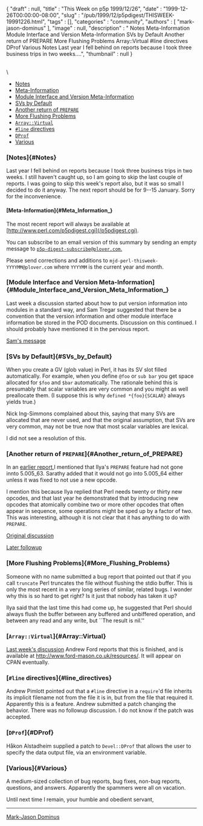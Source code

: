 {
   "draft" : null,
   "title" : "This Week on p5p 1999/12/26",
   "date" : "1999-12-26T00:00:00-08:00",
   "slug" : "/pub/1999/12/p5pdigest/THISWEEK-19991226.html",
   "tags" : [],
   "categories" : "community",
   "authors" : [
      "mark-jason-dominus"
   ],
   "image" : null,
   "description" : " Notes Meta-Information Module Interface and Version Meta-Information SVs by Default Another return of PREPARE More Flushing Problems Array::Virtual #line directives DProf Various Notes Last year I fell behind on reports because I took three business trips in two weeks....",
   "thumbnail" : null
}





\
\
-   [Notes](#Notes)
-   [Meta-Information](#Meta_Information_)
-   [Module Interface and Version
    Meta-Information](#Module_Interface_and_Version_Meta_Information_)
-   [SVs by Default](#SVs_by_Default)
-   [Another return of `PREPARE`](#Another_return_of_PREPARE)
-   [More Flushing Problems](#More_Flushing_Problems)
-   [`Array::Virtual`](#Array::Virtual)
-   [`#line` directives](#line_directives)
-   [`DProf`](#DProf)
-   [Various](#Various)

### [Notes]{#Notes}

Last year I fell behind on reports because I took three business trips
in two weeks. I still haven't caught up, so I am going to skip the last
couple of reports. I was going to skip this week's report also, but it
was so small I decided to do it anyway. The next report should be for
9--15 January. Sorry for the inconvenience.

#### [Meta-Information]{#Meta_Information_}

The most recent report will always be available at
[http://www.perl.com/p5pdigest.cgi](/p5pdigest.cgi).

You can subscribe to an email version of this summary by sending an
empty message to
[`p5p-digest-subscribe@plover.com`.](mailto:p5p-digest-subscribe@plover.com)

Please send corrections and additions to
`mjd-perl-thisweek-YYYYMM@plover.com` where `YYYYMM` is the current year
and month.

### [Module Interface and Version Meta-Information]{#Module_Interface_and_Version_Meta_Information_}

Last week a discussion started about how to put version information into
modules in a standard way, and Sam Tregar suggested that there be a
convention that the version information and other module interface
information be stored in the POD documents. Discussion on this
continued. I should probably have mentioned it in the pervious report.

[Sam's
message](http://www.xray.mpe.mpg.de/mailing-lists/perl5-porters/1999-12/msg00506.html)

### [SVs by Default]{#SVs_by_Default}

When you create a GV (glob value) in Perl, it has its SV slot filled
automatically. For example, when you define `@foo` or `sub bar` you get
space allocated for `$foo` and `$bar` automatically. The rationale
behind this is presumably that scalar variables are very common and you
might as well preallocate them. (I suppose this is why
`defined *{foo}{SCALAR}` always yields true.)

Nick Ing-Simmons complained about this, saying that many SVs are
allocated that are never used, and that the original assumption, that
SVs are very common, may not be true now that most scalar variables are
lexical.

I did not see a resolution of this.

### [Another return of `PREPARE`]{#Another_return_of_PREPARE}

In an [earlier
report,](/pub/1999/12/p5pdigest/THISWEEK-19991212.html#PREPARE)I
mentioned that Ilya's `PREPARE` feature had not gone innto 5.005\_63.
Sarathy added that it would not go into 5.005\_64 either unless it was
fixed to not use a new opcode.

I mention this because Ilya replied that Perl needs twenty or thirty new
opcodes, and that last year he demonstrated that by introducing new
opcodes that atomically combine two or more other opcodes that often
appear in sequence, some operations might be sped up by a factor of two.
This was interesting, although it is not clear that it has anything to
do with `PREPARE`.

[Original
discussion](/pub/1999/10/p5pdigest/THISWEEK-19991017.html#prepare)

[Later followup](/pub/1999/11/p5pdigest/THISWEEK-19991121.html#PREPARE)

### [More Flushing Problems]{#More_Flushing_Problems}

Someone with no name submitted a bug report that pointed out that if you
call `truncate` Perl truncates the file without flushing the stdio
buffer. This is only the most recent in a very long series of similar,
related bugs. I wonder why this is so hard to get right? Is it just that
nobody has taken it up?

Ilya said that the last time this had come up, he suggested that Perl
should always flush the buffer between any buffered and unbiffered
operation, and between any read and any write, but \`\`The result is
nil.''

### [`Array::Virtual`]{#Array::Virtual}

[Last week's
discussion](/pub/1999/12/p5pdigest/THISWEEK-19991219.html#Array::Virtual)
Andrew Ford reports that this is finished, and is available at
<http://www.ford-mason.co.uk/resources/>. It will appear on CPAN
eventually.

### [`#line` directives]{#line_directives}

Andrew Pimlott pointed out that a `#line` directive in a `require`'d
file inherits its implicit filename not from the file it is in, but from
the file that required it. Apparently this is a feature. Andrew
submitted a patch changing the behavior. There was no followup
discussion. I do not know if the patch was accepted.

### [`DProf`]{#DProf}

Håkon Alstadheim supplied a patch to `Devel::DProf` that allows the user
to specify the data output file, via an environment variable.

### [Various]{#Various}

A medium-sized collection of bug reports, bug fixes, non-bug reports,
questions, and answers. Apparently the spammers were all on vacation.

Until next time I remain, your humble and obedient servant,

------------------------------------------------------------------------

[Mark-Jason Dominus](mailto:mjd-perl-thisweek-199912+@plover.com)


